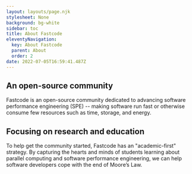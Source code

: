 ```yaml
---
layout: layouts/page.njk
stylesheet: None
background: bg-white
sidebar: toc
title: About Fastcode
eleventyNavigation:
  key: About Fastcode
  parent: About
  order: 2
date: 2022-07-05T16:59:41.487Z
---
```

 
## An open-source community

Fastcode is an open-source community dedicated to advancing software performance engineering (SPE) -- making software run fast or otherwise consume few resources such as time, storage, and energy.

## Focusing on research and education

To help get the community started, Fastcode has an "academic-first" strategy. By capturing the hearts and minds of students learning about parallel computing and software performance engineering, we can help software developers cope with the end of Moore’s Law.